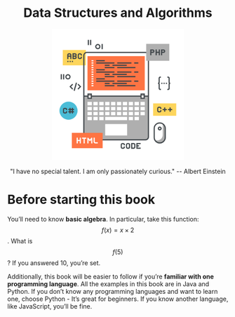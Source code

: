 <h1 align="center">Data Structures and Algorithms</h1>

<div align="center">
  <img src="assets/images/key-visual.svg" alt="Key Visual" width="300"/>
  <br>
  <p>"I have no special talent. I am only passionately curious." -- Albert Einstein</p>
</div>

# Before starting this book

You’ll need to know **basic algebra**. In particular, take this function: $$f(x) = x \times 2$$. What is $$f(5)$$? If you answered 10, you’re set.

Additionally, this book will be easier to follow if you’re **familiar with one programming language**. All the examples in this book are in Java and Python. If you don’t know any programming languages and want to learn one, choose Python - It’s great for beginners. If you know another language, like JavaScript, you’ll be fine.

